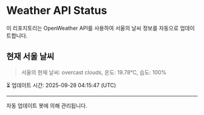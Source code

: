 
# Weather API Status

이 리포지토리는 OpenWeather API를 사용하여 서울의 날씨 정보를 자동으로 업데이트합니다.

## 현재 서울 날씨
> 서울의 현재 날씨: overcast clouds, 온도: 19.78°C, 습도: 100%

⏳ 업데이트 시간: 2025-09-28 04:15:47 (UTC)

---
자동 업데이트 봇에 의해 관리됩니다.
